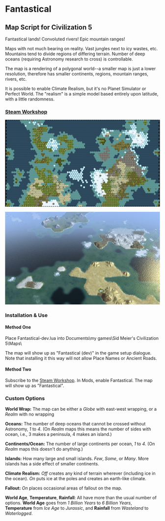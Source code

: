 # Fantastical
## Map Script for Civilization 5

Fantastical lands! Convoluted rivers! Epic mountain ranges!

Maps with not much bearing on reality. Vast jungles next to icy wastes, etc. Mountains tend to divide regions of differing terrain. Number of deep oceans (requiring Astronomy research to cross) is controllable.

The map is a rendering of a polygonal world--a smaller map is just a lower resolution, therefore has smaller continents, regions, mountain ranges, rivers, etc.

It is possible to enable Climate Realism, but it's no Planet Simulator or Perfect World. The "realism" is a simple model based entirely upon latitude, with a little randomness.

### [Steam Workshop](http://steamcommunity.com/sharedfiles/filedetails/?id=310024314)

![example map in World Builder](fantastical-worldbuilder.jpg)

![example map in game](fantastical-ingame.jpg)

### Installation & Use

#### Method One

Place Fantastical-dev.lua into Documents\my games\Sid Meier's Civilization 5\Maps\

The map will show up as "Fantastical (dev)" in the game setup dialogue. Note that installing it this way will not allow Place Names or Ancient Roads.

#### Method Two

Subscribe to the [Steam Workshop](http://steamcommunity.com/sharedfiles/filedetails/?id=310024314). In Mods, enable Fantastical. The map will show up as "Fantastical".

### Custom Options

**World Wrap:** The map can be either a *Globe* with east-west wrapping, or a *Realm* with no wrapping

**Oceans:** The number of deep oceans that cannot be crossed without Astronomy, *1* to *4*. (On *Realm* maps this means the number of sides with ocean, i.e., 3 makes a peninsula, 4 makes an island.)

**Continents/Ocean:** The number of large continents per ocean, *1* to *4*. (On *Realm* maps this doesn't do anything.)

**Islands:** How many large and small islands. *Few*, *Some*, or *Many*. More islands has a side effect of smaller continents.

**Climate Realism:** *Off* creates any kind of terrain wherever (including ice in the ocean). *On* puts ice at the poles and creates an earth-like climate.

**Fallout:** *On* places occasional areas of fallout on the map.

**World Age**, **Temperature**, **Rainfall**: All have more than the usual number of options. **World Age** goes from *1 Billion Years* to *6 Billion Years*, **Temperature** from *Ice Age* to *Jurassic*, and **Rainfall** from *Wasteland* to *Waterlogged*.
